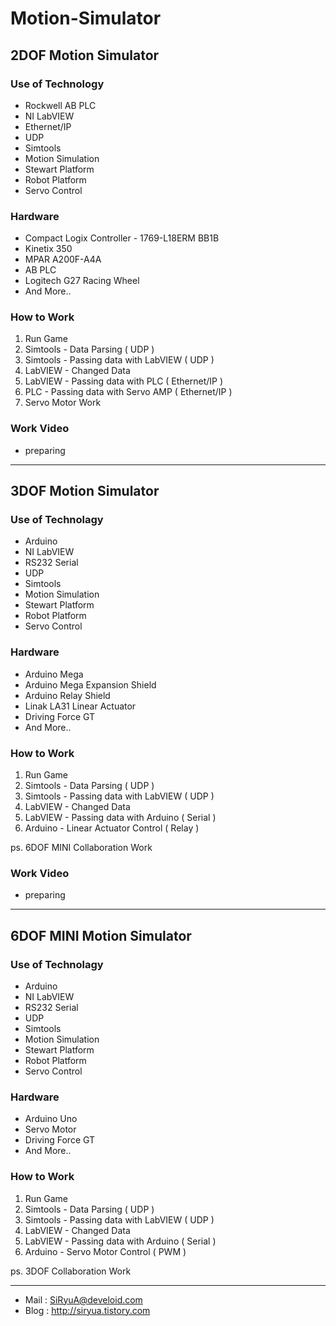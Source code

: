 # Motion-Simulator

## 2DOF Motion Simulator

### Use of Technology 
* Rockwell AB PLC
* NI LabVIEW
* Ethernet/IP
* UDP
* Simtools
* Motion Simulation
* Stewart Platform
* Robot Platform
* Servo Control

### Hardware
* Compact Logix Controller - 1769-L18ERM BB1B
* Kinetix 350
* MPAR A200F-A4A
* AB PLC 
* Logitech G27 Racing Wheel
* And More..

### How to Work
1. Run Game
1. Simtools - Data Parsing ( UDP )
1. Simtools - Passing data with LabVIEW ( UDP )
1. LabVIEW - Changed Data
1. LabVIEW - Passing data with PLC ( Ethernet/IP )
1. PLC - Passing data with Servo AMP ( Ethernet/IP )
1. Servo Motor Work

### Work Video
* preparing

---

## 3DOF Motion Simulator

### Use of Technolagy
* Arduino
* NI LabVIEW
* RS232 Serial
* UDP
* Simtools
* Motion Simulation
* Stewart Platform
* Robot Platform
* Servo Control

### Hardware
* Arduino Mega
* Arduino Mega Expansion Shield
* Arduino Relay Shield
* Linak LA31 Linear Actuator
* Driving Force GT
* And More..

### How to Work
1. Run Game
1. Simtools - Data Parsing ( UDP )
1. Simtools - Passing data with LabVIEW ( UDP )
1. LabVIEW - Changed Data
1. LabVIEW - Passing data with Arduino ( Serial )
1. Arduino - Linear Actuator Control ( Relay )

ps. 6DOF MINI Collaboration Work

### Work Video
* preparing

---

## 6DOF MINI Motion Simulator

### Use of Technolagy
* Arduino
* NI LabVIEW
* RS232 Serial
* UDP
* Simtools
* Motion Simulation
* Stewart Platform
* Robot Platform
* Servo Control

### Hardware
* Arduino Uno
* Servo Motor
* Driving Force GT
* And More..

### How to Work
1. Run Game
1. Simtools - Data Parsing ( UDP )
1. Simtools - Passing data with LabVIEW ( UDP )
1. LabVIEW - Changed Data
1. LabVIEW - Passing data with Arduino ( Serial )
1. Arduino - Servo Motor Control ( PWM )

ps. 3DOF Collaboration Work

---

* Mail : SiRyuA@develoid.com
* Blog : http://siryua.tistory.com
